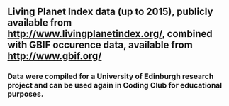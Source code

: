 ## Living Planet Index data (up to 2015), publicly available from http://www.livingplanetindex.org/, combined with GBIF occurence data, available from http://www.gbif.org/

### Data were compiled for a University of Edinburgh research project and can be used again in Coding Club for educational purposes.
